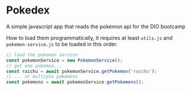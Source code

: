 # Pokedex

A simple javascript app that reads the pokemon api for the DIO bootcamp

How to load them programmatically, it requires at least `utils.js` and `pokemon-service.js` to be loaded in this order.
```javascript
// load the pokemon service
const pokemonService = new PokemonService();
// get one pokemon...
const raichu = await pokemonService.getPokemon('raichu');
// ... or multiple pokemons
const pokemons = await pokemonService.getPokemons();
```